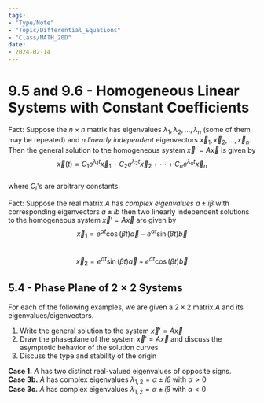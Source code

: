 ```yaml
---
tags:
- "Type/Note"
- "Topic/Differential_Equations"
- "Class/MATH_20D"
date:
- 2024-02-14
---
```

# 9.5 and 9.6 - Homogeneous Linear Systems with Constant Coefficients  

Fact: Suppose the $n\times n$ matrix has eigenvalues $\lambda_1,\lambda_2,\dots,\lambda_n$ (some of them may be repeated) and *$n$ linearly independent* eigenvectors $\vec{x}_1,\vec{x}_2,\dots,\vec{x}_n$. Then the general solution to the homogeneous system $\vec{x}'=A\vec{x}$ is given by  
$$\vec{x}(t)=C_1e^{\lambda_1t}\vec{x}_1+C_2e^{\lambda_2t}\vec{x}_2+\cdots+C_ne^{\lambda_nt}\vec{x}_n$$  
where $C_i$'s are arbitrary constants.  

Fact: Suppose the real matrix $A$ has *complex eigenvalues* $a\pm i\beta$ with corresponding eigenvectors $a\pm ib$ then two linearly independent solutions to the homogeneous system $\vec{x}'=A\vec{x}$ are given by  
$$\vec{x}_1=e^{\alpha t}\cos(\beta t)\vec{a}-e^{\alpha t}\sin(\beta t)\vec{b}$$  
$$\vec{x}_2=e^{\alpha t}\sin(\beta t)\vec{a}+e^{\alpha t}\cos(\beta t)\vec{b}$$  

## 5.4 - Phase Plane of $2\times2$ Systems  

For each of the following examples, we are given a $2\times2$ matrix $A$ and its eigenvalues/eigenvectors.  
1. Write the general solution to the system $\vec{x}'=A\vec{x}$  
2. Draw the phaseplane of the system $\vec{x}'=A\vec{x}$ and discuss the asymptotic behavior of the solution curves  
3. Discuss the type and stability of the origin  

**Case 1.** $A$ has two distinct real-valued eigenvalues of opposite signs.  
**Case 3b.** $A$ has complex eigenvalues $\lambda_{1,2}=\alpha\pm i\beta$ with $\alpha>0$  
**Case 3c.** $A$ has complex eigenvalues $\lambda_{1,2}=\alpha\pm i\beta$ with $\alpha<0$  
